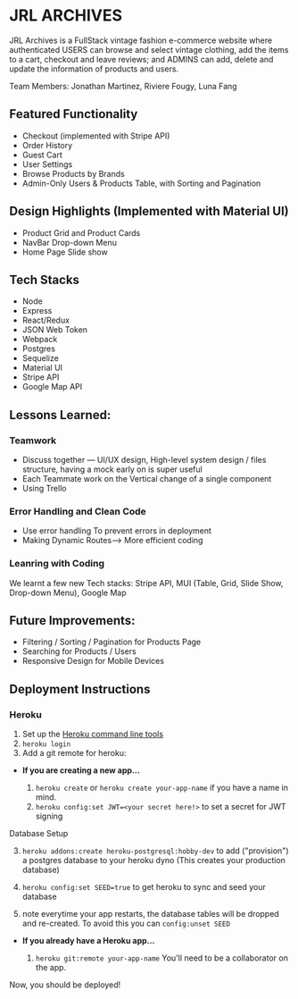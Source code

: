 # JRL ARCHIVES

JRL Archives is a FullStack vintage fashion e-commerce website where authenticated USERS can browse and select vintage clothing, add the items to a cart, checkout and leave reviews; and ADMINS can add, delete and update the information of products and users.

Team Members: Jonathan Martinez, Riviere Fougy, Luna Fang

## Featured Functionality 
* Checkout (implemented with Stripe API)
* Order History 
* Guest Cart
* User Settings 
* Browse Products by Brands 
* Admin-Only Users & Products Table, with Sorting and Pagination

## Design Highlights (Implemented with Material UI)
* Product Grid and Product Cards
* NavBar Drop-down Menu
* Home Page Slide show

## Tech Stacks
* Node
* Express
* React/Redux
* JSON Web Token 
* Webpack
* Postgres
* Sequelize
* Material UI
* Stripe API
* Google Map API

## Lessons Learned:
### Teamwork
* Discuss together  — UI/UX design, High-level system design / files structure, having a mock early on is super useful
* Each Teammate work on the Vertical change of a single component
* Using Trello

### Error Handling and Clean Code 
* Use error handling To prevent errors in deployment 
* Making Dynamic Routes—> More efficient coding

### Leanring with Coding
We learnt a few new Tech stacks: Stripe API, MUI (Table, Grid, Slide Show, Drop-down Menu), Google Map

## Future Improvements:
* Filtering / Sorting / Pagination for Products Page
* Searching for Products / Users
* Responsive Design for Mobile Devices 


## Deployment Instructions

### Heroku

1.  Set up the [Heroku command line tools][heroku-cli]
2.  `heroku login`
3.  Add a git remote for heroku:

[heroku-cli]: https://devcenter.heroku.com/articles/heroku-cli

* **If you are creating a new app...**

  1.  `heroku create` or `heroku create your-app-name` if you have a
      name in mind.
  2.  `heroku config:set JWT=<your secret here!>` to set a secret for JWT signing

Database Setup

  3.  `heroku addons:create heroku-postgresql:hobby-dev` to add
      ("provision") a postgres database to your heroku dyno (This creates your production database)

  4.  `heroku config:set SEED=true` to get heroku to sync and seed your database

  5.   note everytime your app restarts, the database tables will be dropped and re-created. To avoid this you can `config:unset SEED`


* **If you already have a Heroku app...**

  1.  `heroku git:remote your-app-name` You'll need to be a
      collaborator on the app.


Now, you should be deployed!
